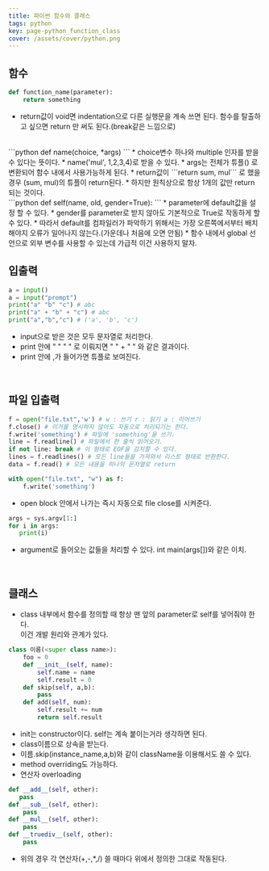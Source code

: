 ```yaml
---
title: 파이썬 함수와 클래스
tags: python
key: page-python_function_class
cover: /assets/cover/python.png
---
```


## 함수

```python
def function_name(parameter):
    return something
```
* return값이 void면 indentation으로 다른 실행문을 계속 쓰면 된다.
함수를 탈출하고 싶으면 return 만 써도 된다.(break같은 느낌으로)

<br>
```python
def name(choice, *args)
```
* choice변수 하나와 multiple 인자를 받을 수 있다는 뜻이다.
* name('mul', 1,2,3,4)로 받을 수 있다.
* args는 전체가 튜플() 로 변환되어 함수 내에서 사용가능하게 된다.
* return값이 ```return sum, mul``` 로 했을 경우 (sum, mul)의 튜플이 return된다.
  * 하지만 원칙상으로 항상 1개의 값만 return 되는 것이다.

<br> 
```python
def self(name, old, gender=True):
```
* parameter에 default값을 설정 할 수 있다.
  * gender를 parameter로 받지 않아도 기본적으로 True로 작동하게 할 수 있다.
* 따라서 default를 컴파일러가 파악하기 위해서는 가장 오른쪽에서부터 배치해야지 오류가 일어나지 않는다.(가운데나 처음에 오면 안됨)
* 함수 내에서 global 선언으로 외부 변수를 사용할 수 있는데 가급적 이건 사용하지 말자.

<br>

## 입출력

```python
a = input()
a = input("prompt")
print("a" "b" "c") # abc
print("a" + "b" + "c") # abc
print("a","b","c") # ('a', 'b', 'c')
```
* input으로 받은 것은 모두 문자열로 처리한다.
* print 안에 " " " " 로 이뤄지면 " " + " " 와 같은 결과이다.
* print 안에 ,가 들어가면 튜플로 보여진다.

<br>

## 파일 입출력

```python
f = open("file.txt",'w') # w : 쓰기 r : 읽기 a : 이어쓰기
f.close() # 이거를 명시하지 않아도 자동으로 처리되기는 한다.
f.write('something') # 파일에 'something'을 쓰기.
line = f.readline() # 파일에서 한 줄씩 읽어오기.
if not line: break # 이 형태로 EOF을 감지할 수 있다.
lines = f.readlines() # 모든 line들을 가져와서 리스트 형태로 반환한다.
data = f.read() # 모든 내용을 하나의 문자열로 return
```
```python
with open("file.txt", "w") as f:
    f.write('something')
```
* open block 안에서 나가는 즉시 자동으로 file close를 시켜준다.

```python
args = sys.argv[1:]
for i in args:
   print(i)
```
* argument로 들어오는 값들을 처리할 수 있다. int main(args[])와 같은 이치.

<br>

## 클래스

* class 내부에서 함수를 정의할 때 항상 맨 앞의 parameter로 self를 넣어줘야 한다.<br>이건 개발 원리와 관계가 있다.
```python
class 이름(<super class name>):
    foo = 0
    def __init__(self, name):
        self.name = name
        self.result = 0
    def skip(self, a,b):
        pass
    def add(self, num):
        self.result += num
        return self.result
```
* init는 constructor이다. self는 계속 붙이는거라 생각하면 된다.
* class이름으로 상속을 받는다.
* 이름.skip(instance_name,a,b)와 같이 className을 이용해서도 쓸 수 있다.
* method overriding도 가능하다.
* 연산자 overloading
```python
def __add__(self, other):
   pass
def __sub__(self, other):
    pass
def __mul__(self, other):
    pass
def __truediv__(self, other):
    pass
```
* 위의 경우 각 연산자(+,-,*,/) 쓸 때마다 위에서 정의한 그대로 작동된다.